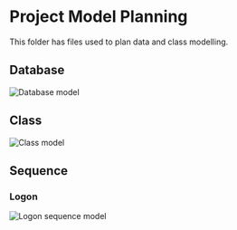 # Project Model Planning

This folder has files used to plan data and class modelling.

## Database

![Database model](http://goo.gl/bBjupl)

## Class

![Class model](http://goo.gl/m2SHgF)

## Sequence

### Logon

![Logon sequence model](http://goo.gl/Jve5xp)
